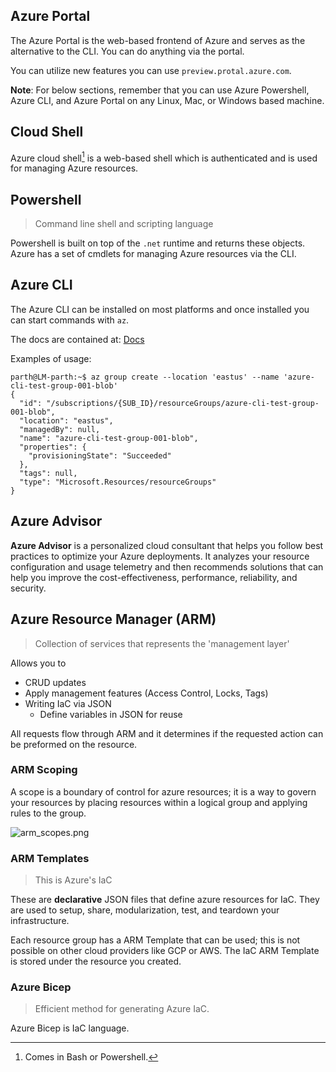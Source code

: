 ## Azure Portal

The Azure Portal is the web-based frontend of Azure and serves as the alternative to the CLI. You can do anything via the portal.

You can utilize new features you can use `preview.protal.azure.com`.

**Note**: For below sections, remember that you can use Azure Powershell, Azure CLI, and Azure Portal on any Linux, Mac, or Windows based machine. 
## Cloud Shell

Azure cloud shell[^1] is a web-based shell which is authenticated and is used for managing Azure resources.

## Powershell

> Command line shell and scripting language


Powershell is built on top of the `.net` runtime and returns these objects. Azure has a set of cmdlets for managing Azure resources via the CLI.

## Azure CLI

The Azure CLI can be installed on most platforms and once installed you can start commands with `az`. 

The docs are contained at: [Docs](https://learn.microsoft.com/en-us/cli/azure/reference-index)

Examples of usage:

```shell
parth@LM-parth:~$ az group create --location 'eastus' --name 'azure-cli-test-group-001-blob' 
{
  "id": "/subscriptions/{SUB_ID}/resourceGroups/azure-cli-test-group-001-blob",
  "location": "eastus",
  "managedBy": null,
  "name": "azure-cli-test-group-001-blob",
  "properties": {
    "provisioningState": "Succeeded"
  },
  "tags": null,
  "type": "Microsoft.Resources/resourceGroups"
}
```


## Azure Advisor

**Azure Advisor** is a personalized cloud consultant that helps you follow best practices to optimize your Azure deployments. It analyzes your resource configuration and usage telemetry and then recommends solutions that can help you improve the cost-effectiveness, performance, reliability, and security. 

## Azure Resource Manager (ARM)

> Collection of services that represents the 'management layer'

Allows you to
+ CRUD updates
+ Apply management features (Access Control, Locks, Tags)
+ Writing IaC via JSON
	+ Define variables in JSON for reuse  

All requests flow through ARM and it determines if the requested action can be preformed on the resource. 

### ARM Scoping

A scope is a boundary of control for azure resources; it is a way to govern your resources by placing resources within a logical group and applying rules to the group.

![arm_scopes.png](../img/arm_scopes.png)


### ARM Templates

> This is Azure's IaC

These are **declarative** JSON files that define azure resources for IaC. They are used to setup, share, modularization, test, and teardown your infrastructure. 

Each resource group has a ARM Template that can be used; this is not possible on other cloud providers like GCP or AWS. The IaC ARM Template is stored under the resource you created.

### Azure Bicep

> Efficient method for generating Azure IaC. 

Azure Bicep is IaC language.


[^1]: Comes in Bash or Powershell.


